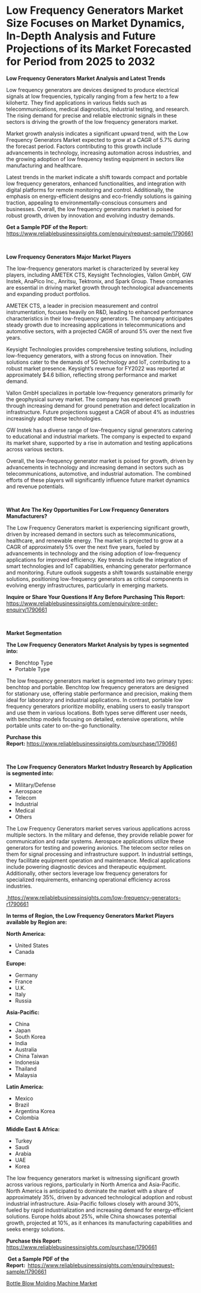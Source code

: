 <p><h1>Low Frequency Generators Market Size Focuses on Market Dynamics, In-Depth Analysis and Future Projections of its Market Forecasted for Period from 2025 to 2032</h1></p><p><strong>Low Frequency Generators Market Analysis and Latest Trends</strong></p>
<p><p>Low frequency generators are devices designed to produce electrical signals at low frequencies, typically ranging from a few hertz to a few kilohertz. They find applications in various fields such as telecommunications, medical diagnostics, industrial testing, and research. The rising demand for precise and reliable electronic signals in these sectors is driving the growth of the low frequency generators market.</p><p>Market growth analysis indicates a significant upward trend, with the Low Frequency Generators Market expected to grow at a CAGR of 5.7% during the forecast period. Factors contributing to this growth include advancements in technology, increasing automation across industries, and the growing adoption of low frequency testing equipment in sectors like manufacturing and healthcare.</p><p>Latest trends in the market indicate a shift towards compact and portable low frequency generators, enhanced functionalities, and integration with digital platforms for remote monitoring and control. Additionally, the emphasis on energy-efficient designs and eco-friendly solutions is gaining traction, appealing to environmentally-conscious consumers and businesses. Overall, the low frequency generators market is poised for robust growth, driven by innovation and evolving industry demands.</p></p>
<p><strong>Get a Sample PDF of the Report:&nbsp;</strong> <a href="https://www.reliablebusinessinsights.com/enquiry/request-sample/1790661?utm_campaign=3100&utm_medium=2&utm_source=Github&utm_content=ia&utm_term=10042025&utm_id=low-frequency-generators">https://www.reliablebusinessinsights.com/enquiry/request-sample/1790661</a></p>
<p>&nbsp;</p>
<p><strong>Low Frequency Generators Major Market Players</strong></p>
<p><p>The low-frequency generators market is characterized by several key players, including AMETEK CTS, Keysight Technologies, Vallon GmbH, GW Instek, AnaPico Inc., Anritsu, Tektronix, and Spark Group. These companies are essential in driving market growth through technological advancements and expanding product portfolios.</p><p>AMETEK CTS, a leader in precision measurement and control instrumentation, focuses heavily on R&D, leading to enhanced performance characteristics in their low-frequency generators. The company anticipates steady growth due to increasing applications in telecommunications and automotive sectors, with a projected CAGR of around 5% over the next five years.</p><p>Keysight Technologies provides comprehensive testing solutions, including low-frequency generators, with a strong focus on innovation. Their solutions cater to the demands of 5G technology and IoT, contributing to a robust market presence. Keysight’s revenue for FY2022 was reported at approximately $4.6 billion, reflecting strong performance and market demand.</p><p>Vallon GmbH specializes in portable low-frequency generators primarily for the geophysical survey market. The company has experienced growth through increasing demand for ground penetration and defect localization in infrastructure. Future projections suggest a CAGR of about 4% as industries increasingly adopt these technologies.</p><p>GW Instek has a diverse range of low-frequency signal generators catering to educational and industrial markets. The company is expected to expand its market share, supported by a rise in automation and testing applications across various sectors.</p><p>Overall, the low-frequency generator market is poised for growth, driven by advancements in technology and increasing demand in sectors such as telecommunications, automotive, and industrial automation. The combined efforts of these players will significantly influence future market dynamics and revenue potentials.</p></p>
<p>&nbsp;</p>
<p><strong>What Are The Key Opportunities For Low Frequency Generators Manufacturers?</strong></p>
<p><p>The Low Frequency Generators market is experiencing significant growth, driven by increased demand in sectors such as telecommunications, healthcare, and renewable energy. The market is projected to grow at a CAGR of approximately 5% over the next five years, fueled by advancements in technology and the rising adoption of low-frequency applications for improved efficiency. Key trends include the integration of smart technologies and IoT capabilities, enhancing generator performance and monitoring. Future outlook suggests a shift towards sustainable energy solutions, positioning low-frequency generators as critical components in evolving energy infrastructures, particularly in emerging markets.</p></p>
<p><strong>Inquire or Share Your Questions If Any Before Purchasing This Report:</strong> <a href="https://www.reliablebusinessinsights.com/enquiry/pre-order-enquiry/1790661?utm_campaign=3100&utm_medium=2&utm_source=Github&utm_content=ia&utm_term=10042025&utm_id=low-frequency-generators">https://www.reliablebusinessinsights.com/enquiry/pre-order-enquiry/1790661</a></p>
<p>&nbsp;</p>
<p><strong>Market Segmentation</strong></p>
<p><strong>The Low Frequency Generators Market Analysis by types is segmented into:</strong></p>
<p><ul><li>Benchtop Type</li><li>Portable Type</li></ul></p>
<p><p>The low frequency generators market is segmented into two primary types: benchtop and portable. Benchtop low frequency generators are designed for stationary use, offering stable performance and precision, making them ideal for laboratory and industrial applications. In contrast, portable low frequency generators prioritize mobility, enabling users to easily transport and use them in various locations. Both types serve different user needs, with benchtop models focusing on detailed, extensive operations, while portable units cater to on-the-go functionality.</p></p>
<p><strong>Purchase this Report:&nbsp;</strong><a href="https://www.reliablebusinessinsights.com/purchase/1790661?utm_campaign=3100&utm_medium=2&utm_source=Github&utm_content=ia&utm_term=10042025&utm_id=low-frequency-generators">https://www.reliablebusinessinsights.com/purchase/1790661</a></p>
<p>&nbsp;</p>
<p><strong>The Low Frequency Generators Market Industry Research by Application is segmented into:</strong></p>
<p><ul><li>Military/Defense</li><li>Aerospace</li><li>Telecom</li><li>Industrial</li><li>Medical</li><li>Others</li></ul></p>
<p><p>The Low Frequency Generators market serves various applications across multiple sectors. In the military and defense, they provide reliable power for communication and radar systems. Aerospace applications utilize these generators for testing and powering avionics. The telecom sector relies on them for signal processing and infrastructure support. In industrial settings, they facilitate equipment operation and maintenance. Medical applications include powering diagnostic devices and therapeutic equipment. Additionally, other sectors leverage low frequency generators for specialized requirements, enhancing operational efficiency across industries.</p></p>
<p><a href="https://www.reliablebusinessinsights.com/low-frequency-generators-r1790661?utm_campaign=3100&utm_medium=2&utm_source=Github&utm_content=ia&utm_term=10042025&utm_id=low-frequency-generators">&nbsp;https://www.reliablebusinessinsights.com/low-frequency-generators-r1790661</a></p>
<p><strong>In terms of Region, the Low Frequency Generators Market Players available by Region are:</strong></p>
<p>
    <p> <strong> North America: </strong>
        <ul>
            <li>United States</li>
            <li>Canada</li>
        </ul>
        </p> 
    <p> <strong> Europe: </strong>
        <ul>
            <li>Germany</li>
            <li>France</li>
            <li>U.K.</li>
            <li>Italy</li>
            <li>Russia</li>
        </ul>
        </p> 
    <p> <strong> Asia-Pacific: </strong>
        <ul>
            <li>China</li>
            <li>Japan</li>
            <li>South Korea</li>
            <li>India</li>
            <li>Australia</li>
            <li>China Taiwan</li>
            <li>Indonesia</li>
            <li>Thailand</li>
            <li>Malaysia</li>
        </ul>
        </p> 
    <p> <strong> Latin America: </strong>
        <ul>
            <li>Mexico</li>
            <li>Brazil</li>
            <li>Argentina Korea</li>
            <li>Colombia</li>
        </ul>
        </p> 
    <p> <strong> Middle East & Africa: </strong>
        <ul>
            <li>Turkey</li>
            <li>Saudi</li>
            <li>Arabia</li>
            <li>UAE</li>
            <li>Korea</li>
        </ul>
    </p>
    </p>
<p><p>The low frequency generators market is witnessing significant growth across various regions, particularly in North America and Asia-Pacific. North America is anticipated to dominate the market with a share of approximately 35%, driven by advanced technological adoption and robust industrial infrastructure. Asia-Pacific follows closely with around 30%, fueled by rapid industrialization and increasing demand for energy-efficient solutions. Europe holds about 25%, while China showcases potential growth, projected at 10%, as it enhances its manufacturing capabilities and seeks energy solutions.</p></p>
<p><strong>Purchase this Report: </strong><a href="https://www.reliablebusinessinsights.com/purchase/1790661?utm_campaign=3100&utm_medium=2&utm_source=Github&utm_content=ia&utm_term=10042025&utm_id=low-frequency-generators">https://www.reliablebusinessinsights.com/purchase/1790661</a></p>
<p>&nbsp;<strong>Get a Sample PDF of the Report:&nbsp;&nbsp;</strong><a href="https://www.reliablebusinessinsights.com/enquiry/request-sample/1790661?utm_campaign=3100&utm_medium=2&utm_source=Github&utm_content=ia&utm_term=10042025&utm_id=low-frequency-generators">https://www.reliablebusinessinsights.com/enquiry/request-sample/1790661</a></p>
<p><strong></strong></p>
<p><p><a href="https://github.com/puhakhommabh/Market-Research-Report-List-1/blob/main/bottle-blow-molding-machine-market.md?utm_campaign=3100&utm_medium=2&utm_source=Github&utm_content=ia&utm_term=10042025&utm_id=low-frequency-generators">Bottle Blow Molding Machine Market</a></p></p>